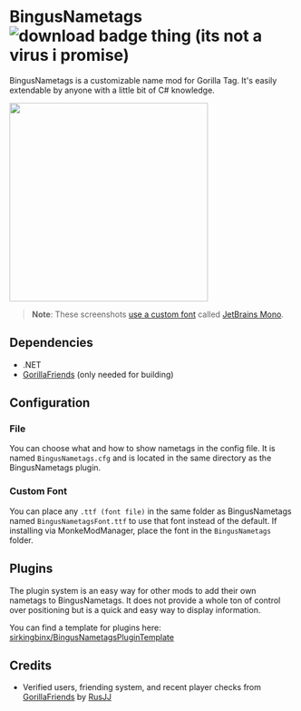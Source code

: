 # BingusNametags ![download badge thing (its not a virus i promise)](https://img.shields.io/github/downloads/sirkingbinx/BingusNametags/total)
BingusNametags is a customizable name mod for Gorilla Tag. It's easily extendable by anyone with a little bit of C# knowledge.

<img width=350 height=350 src="https://github.com/user-attachments/assets/ad530b19-5795-40d8-95cb-3a697340e041">
<!--
this was an old picture showing the use of the property checker, which has now migrated to an extension
check it out here:
https://github.com/sirkingbinx/BingusNametagsPropertyChecker

<img width=350 height=350 src="https://github.com/user-attachments/assets/cb126c2f-3cf4-4b40-a405-a0288445a7c6"> 
-->

> <b>Note</b>: These screenshots <a href="#custom-font">use a custom font</a> called <a href="https://www.jetbrains.com/lp/mono/">JetBrains Mono</a>.

## Dependencies
- .NET
- [GorillaFriends](https://github.com/not-a-bird-09/GorillaFriends) (only needed for building)

## Configuration
### File
You can choose what and how to show nametags in the config file. It is named `BingusNametags.cfg` and is located in the same directory as the BingusNametags plugin.
### Custom Font
You can place any `.ttf (font file)` in the same folder as BingusNametags named `BingusNametagsFont.ttf` to use that font instead of the default.
If installing via MonkeModManager, place the font in the `BingusNametags` folder.

## Plugins
The plugin system is an easy way for other mods to add their own nametags to BingusNametags. It does not provide a whole ton of control over positioning but is a quick and easy way to display information.

You can find a template for plugins here: [sirkingbinx/BingusNametagsPluginTemplate](https://github.com/sirkingbinx/BingusNametagsPluginTemplate)

## Credits
- Verified users, friending system, and recent player checks from [GorillaFriends](https://github.com/rusjj/gorillafriends) by [RusJJ](https://github.com/rusjj)
